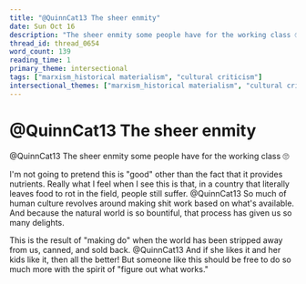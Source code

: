 ```yaml
---
title: "@QuinnCat13 The sheer enmity"
date: Sun Oct 16
description: "The sheer enmity some people have for the working class 🙄 I'm not going to pretend this is 'good' other than the fact that it provides nutrients."
thread_id: thread_0654
word_count: 139
reading_time: 1
primary_theme: intersectional
tags: ["marxism_historical materialism", "cultural criticism"]
intersectional_themes: ["marxism_historical materialism", "cultural criticism"]
---
```


# @QuinnCat13 The sheer enmity

@QuinnCat13 The sheer enmity some people have for the working class 🙄

I'm not going to pretend this is "good" other than the fact that it provides nutrients. Really what I feel when I see this is that, in a country that literally leaves food to rot in the field, people still suffer. @QuinnCat13 So much of human culture revolves around making shit work based on what's available. And because the natural world is so bountiful, that process has given us so many delights.

This is the result of "making do" when the world has been stripped away from us, canned, and sold back. @QuinnCat13 And if she likes it and her kids like it, then all the better! But someone like this should be free to do so much more with the spirit of "figure out what works."